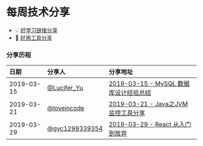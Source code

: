 # 每周技术分享

* 💡 [好学习链接分享](good-study.md)
* 🚀 [好用工具分享](good-util.md)

### 分享历程
| 日期        | 分享人   |  分享地址  |
| :-------   |:-----   | :---- |
| 2019-03-15       | [@Lucifer_Yu](https://my.oschina.net/u/920698)     |  [2019-03-15 - MySQL 数据库设计经验总结](https://my.oschina.net/u/920698/blog/3022075) |
| 2019-03-21       | [@loveincode](https://github.com/loveincode)       |  [2019-03-21 - Java之JVM监控工具分享](article/2019-03-21%20-%20Java%E4%B9%8BJVM%E7%9B%91%E6%8E%A7%E5%B7%A5%E5%85%B7%E5%88%86%E4%BA%AB.md)    |
| 2019-03-29       | [@gyc1299339354](https://github.com/gyc1299339354) |  [2019-03-29 - React 从入门到放弃](article/2019-03-29%20-%20React_start_to_giveup.md)    |
